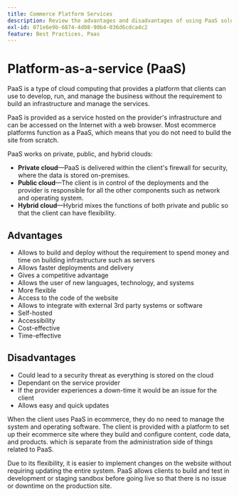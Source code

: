 ```yaml
---
title: Commerce Platform Services
description: Review the advantages and disadvantages of using PaaS solutions for your hosting infrastructure to determine what's right for your ecommerce project.
exl-id: 071e6e9b-6874-4d08-90b4-036d6cdca4c2
feature: Best Practices, Paas
---
```

# Platform-as-a-service (PaaS)

PaaS is a type of cloud computing that provides a platform that clients can use to develop, run, and manage the business without the requirement to build an infrastructure and manage the services.

PaaS is provided as a service hosted on the provider's infrastructure and can be accessed on the Internet with a web browser. Most ecommerce platforms function as a PaaS, which means that you do not need to build the site from scratch.

PaaS works on private, public, and hybrid clouds:

- **Private cloud**—PaaS is delivered within the client's firewall for security, where the data is stored on-premises.
- **Public cloud**—The client is in control of the deployments and the provider is responsible for all the other components such as network and operating system.
- **Hybrid cloud**—Hybrid mixes the functions of both private and public so that the client can have flexibility.

## Advantages

- Allows to build and deploy without the requirement to spend money and time on building infrastructure such as servers
- Allows faster deployments and delivery
- Gives a competitive advantage
- Allows the user of new languages, technology, and systems
- More flexible
- Access to the code of the website
- Allows to integrate with external 3rd party systems or software
- Self-hosted
- Accessibility
- Cost-effective
- Time-effective

## Disadvantages

- Could lead to a security threat as everything is stored on the cloud
- Dependant on the service provider
- If the provider experiences a down-time it would be an issue for the
client
- Allows easy and quick updates

When the client uses PaaS in ecommerce, they do no need to manage the system and operating software. The client is provided with a platform to set up their ecommerce site where they build and configure content, code data, and products. which is separate from the administration side of things related to PaaS. 

Due to its flexibility, it is easier to implement changes on the website without requiring updating the entire system. PaaS allows clients to build and test in development or staging sandbox before going live so that there is no issue or downtime on the production site.
